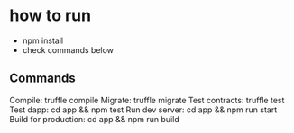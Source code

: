 # how to run

- npm install
- check commands below
  
## Commands

Compile:              truffle compile
Migrate:              truffle migrate
Test contracts:       truffle test
Test dapp:            cd app && npm test
Run dev server:       cd app && npm run start
Build for production: cd app && npm run build
